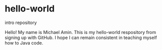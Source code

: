 # hello-world
intro repository

Hello!  My name is Michael Amin.  This is my hello-world respository from signing up with GitHub.  I hope I can remain consistent in teaching myself how to Java code.
